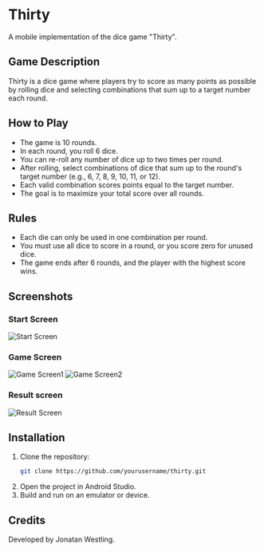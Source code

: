 # Thirty

A mobile implementation of the dice game "Thirty".

## Game Description

Thirty is a dice game where players try to score as many points as possible by rolling dice and selecting combinations that sum up to a target number each round.

## How to Play

- The game is 10 rounds.
- In each round, you roll 6 dice.
- You can re-roll any number of dice up to two times per round.
- After rolling, select combinations of dice that sum up to the round's target number (e.g., 6, 7, 8, 9, 10, 11, or 12).
- Each valid combination scores points equal to the target number.
- The goal is to maximize your total score over all rounds.

## Rules

- Each die can only be used in one combination per round.
- You must use all dice to score in a round, or you score zero for unused dice.
- The game ends after 6 rounds, and the player with the highest score wins.

## Screenshots

### Start Screen
![Start Screen](screenshots/Screenshot1.png)

### Game Screen
![Game Screen1](screenshots/Screenshot2.png)
![Game Screen2](screenshots/Screenshot3.png)

### Result screen
![Result Screen](screenshots/Screenshot4.png)

## Installation

1. Clone the repository:
   ```sh
   git clone https://github.com/yourusername/thirty.git
   ```
2. Open the project in Android Studio.
3. Build and run on an emulator or device.

## Credits

Developed by Jonatan Westling. 